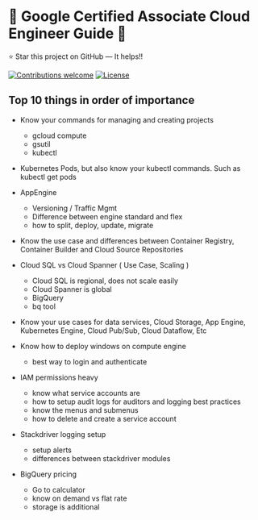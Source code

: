 # 

# :notebook: Google Certified Associate Cloud Engineer Guide :notebook:
:star: Star this project on GitHub — It helps!!

[![Contributions welcome](https://img.shields.io/badge/contributions-welcome-orange.svg)](https://github.com/seanjgildea/CoreSpring5CertificationGuide/issues)
[![License](https://img.shields.io/badge/license-MIT-blue.svg)](https://opensource.org/licenses/MIT)

## Top 10 things in order of importance

- Know your commands for managing and creating projects
  - gcloud compute
  - gsutil
  - kubectl
  
- Kubernetes Pods, but also know your kubectl commands. Such as kubectl get pods

  
- AppEngine 
  - Versioning / Traffic Mgmt
  - Difference between engine standard and flex
  - how to split, deploy, update, migrate

- Know the use case and differences between Container Registry, Container Builder and Cloud Source Repositories

- Cloud SQL vs Cloud Spanner ( Use Case, Scaling )
  - Cloud SQL is regional, does not scale easily
  - Cloud Spanner is global
  - BigQuery
  - bq tool

- Know your use cases for data services, Cloud Storage, App Engine, Kubernetes Engine, Cloud Pub/Sub, Cloud Dataflow, Etc
  
- Know how to deploy windows on compute engine
  - best way to login and authenticate
  
- IAM permissions heavy
  - know what service accounts are
  - how to setup audit logs for auditors and logging best practices
  - know the menus and submenus
  - how to delete and create a service account

- Stackdriver logging setup
  - setup alerts 
  - differences between stackdriver modules
  
- BigQuery pricing
  - Go to calculator
  - know on demand vs flat rate
  - storage is additional


